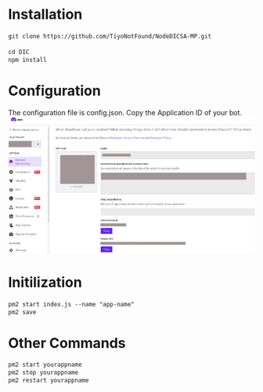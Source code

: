 # Installation
```
git clone https://github.com/TiyoNotFound/NodeDICSA-MP.git

cd DIC
npm install
```
# Configuration
The configuration file is config.json.
Copy the Application ID of your bot.
![Image](images.png)

# Initilization 
```
pm2 start index.js --name "app-name"
pm2 save
```
# Other Commands
```
pm2 start yourappname
pm2 stop yourappname
pm2 restart yourappname
```
